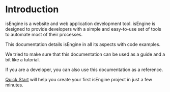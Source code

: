 # Introduction

isEngine is a website and web application development tool. isEngine is designed to provide developers with a simple and easy-to-use set of tools to automate most of their processes.

This documentation details isEngine in all its aspects with code examples.

We tried to make sure that this documentation can be used as a guide and a bit like a tutorial.

If you are a developer, you can also use this documentation as a reference.

[Quick Start](2-Quick%20start.md) will help you create your first isEngine project in just a few minutes.
